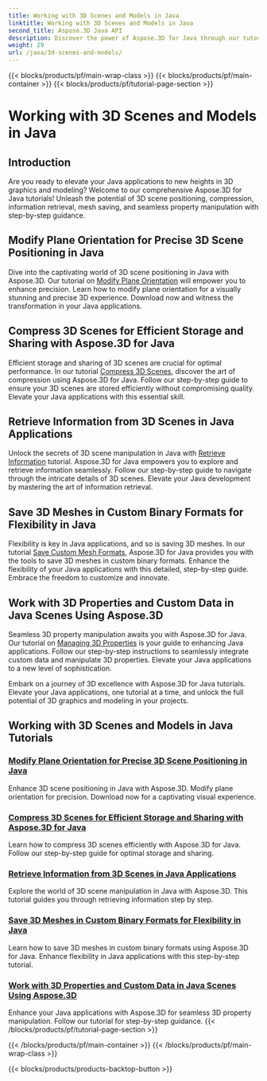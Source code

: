 ```yaml
---
title: Working with 3D Scenes and Models in Java
linktitle: Working with 3D Scenes and Models in Java
second_title: Aspose.3D Java API
description: Discover the power of Aspose.3D for Java through our tutorials. Enhance precision, storage efficiency, and manipulation of 3D scenes in your Java applications.
weight: 29
url: /java/3d-scenes-and-models/
---
```


{{< blocks/products/pf/main-wrap-class >}}
{{< blocks/products/pf/main-container >}}
{{< blocks/products/pf/tutorial-page-section >}}

# Working with 3D Scenes and Models in Java

## Introduction

Are you ready to elevate your Java applications to new heights in 3D graphics and modeling? Welcome to our comprehensive Aspose.3D for Java tutorials! Unleash the potential of 3D scene positioning, compression, information retrieval, mesh saving, and seamless property manipulation with step-by-step guidance.

## Modify Plane Orientation for Precise 3D Scene Positioning in Java

Dive into the captivating world of 3D scene positioning in Java with Aspose.3D. Our tutorial on [Modify Plane Orientation](./change-plane-orientation/) will empower you to enhance precision. Learn how to modify plane orientation for a visually stunning and precise 3D experience. Download now and witness the transformation in your Java applications.

## Compress 3D Scenes for Efficient Storage and Sharing with Aspose.3D for Java

Efficient storage and sharing of 3D scenes are crucial for optimal performance. In our tutorial [Compress 3D Scenes](./compress-3d-scenes/), discover the art of compression using Aspose.3D for Java. Follow our step-by-step guide to ensure your 3D scenes are stored efficiently without compromising quality. Elevate your Java applications with this essential skill.

## Retrieve Information from 3D Scenes in Java Applications

Unlock the secrets of 3D scene manipulation in Java with [Retrieve Information](./get-scene-information/) tutorial. Aspose.3D for Java empowers you to explore and retrieve information seamlessly. Follow our step-by-step guide to navigate through the intricate details of 3D scenes. Elevate your Java development by mastering the art of information retrieval.

## Save 3D Meshes in Custom Binary Formats for Flexibility in Java

Flexibility is key in Java applications, and so is saving 3D meshes. In our tutorial [Save Custom Mesh Formats](./save-custom-mesh-formats/), Aspose.3D for Java provides you with the tools to save 3D meshes in custom binary formats. Enhance the flexibility of your Java applications with this detailed, step-by-step guide. Embrace the freedom to customize and innovate.

## Work with 3D Properties and Custom Data in Java Scenes Using Aspose.3D

Seamless 3D property manipulation awaits you with Aspose.3D for Java. Our tutorial on [Managing 3D Properties](./managing-3d-properties-scenes/) is your guide to enhancing Java applications. Follow our step-by-step instructions to seamlessly integrate custom data and manipulate 3D properties. Elevate your Java applications to a new level of sophistication.

Embark on a journey of 3D excellence with Aspose.3D for Java tutorials. Elevate your Java applications, one tutorial at a time, and unlock the full potential of 3D graphics and modeling in your projects.
## Working with 3D Scenes and Models in Java Tutorials
### [Modify Plane Orientation for Precise 3D Scene Positioning in Java](./change-plane-orientation/)
Enhance 3D scene positioning in Java with Aspose.3D. Modify plane orientation for precision. Download now for a captivating visual experience.
### [Compress 3D Scenes for Efficient Storage and Sharing with Aspose.3D for Java](./compress-3d-scenes/)
Learn how to compress 3D scenes efficiently with Aspose.3D for Java. Follow our step-by-step guide for optimal storage and sharing.
### [Retrieve Information from 3D Scenes in Java Applications](./get-scene-information/)
Explore the world of 3D scene manipulation in Java with Aspose.3D. This tutorial guides you through retrieving information step by step.
### [Save 3D Meshes in Custom Binary Formats for Flexibility in Java](./save-custom-mesh-formats/)
Learn how to save 3D meshes in custom binary formats using Aspose.3D for Java. Enhance flexibility in Java applications with this step-by-step tutorial.
### [Work with 3D Properties and Custom Data in Java Scenes Using Aspose.3D](./managing-3d-properties-scenes/)
Enhance your Java applications with Aspose.3D for seamless 3D property manipulation. Follow our tutorial for step-by-step guidance.
{{< /blocks/products/pf/tutorial-page-section >}}

{{< /blocks/products/pf/main-container >}}
{{< /blocks/products/pf/main-wrap-class >}}

{{< blocks/products/products-backtop-button >}}
